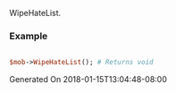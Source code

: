WipeHateList.
### Example

```perl

$mob->WipeHateList(); # Returns void
```


Generated On 2018-01-15T13:04:48-08:00
